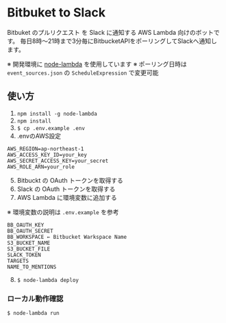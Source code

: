 # Bitbuket to Slack

Bitbuket のプルリクエスト を Slack に通知する AWS Lambda 向けのボットです。
毎日8時〜21時まで3分毎にBitbucketAPIをポーリングしてSlackへ通知します。

※ 開発環境に [node-lambda](https://github.com/motdotla/node-lambda) を使用しています
※ ポーリング日時は `event_sources.json` の `ScheduleExpression` で変更可能

## 使い方

1. `npm install -g node-lambda`
2. `npm install`
3. `$ cp .env.example .env`
4. .envのAWS設定

```
AWS_REGION=ap-northeast-1
AWS_ACCESS_KEY_ID=your_key
AWS_SECRET_ACCESS_KEY=your_secret
AWS_ROLE_ARN=your_role
```

5. Bitbuckt の OAuth トークンを取得する
6. Slack の OAuth トークンを取得する
7. AWS Lambda に環境変数に追加する

※ 環境変数の説明は `.env.example` を参考

```
BB_OAUTH_KEY
BB_OAUTH_SECRET
BB_WORKSPACE ← Bitbucket Warkspace Name
S3_BUCKET_NAME
S3_BUCKET_FILE
SLACK_TOKEN
TARGETS
NAME_TO_MENTIONS
```

8. `$ node-lambda deploy`

### ローカル動作確認

`$ node-lambda run`

